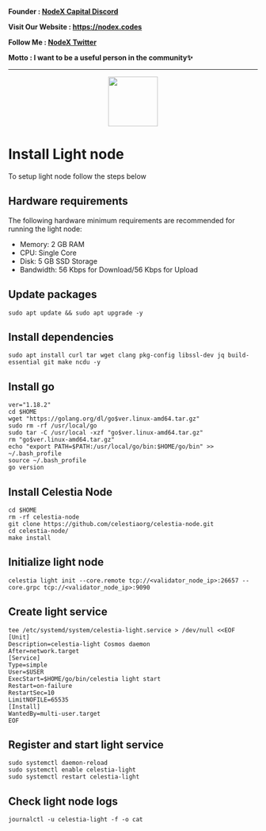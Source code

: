 <strong><p style="font-size:14px" align="left">Founder :
<a href="https://discord.gg/JqQNcwff2e" target="_blank">NodeX Capital Discord</a></p></strong>
<strong><p style="font-size:14px" align="left">Visit Our Website : 
<a href="https://nodex.codes/" target="_blank">https://nodex.codes</a></p></strong>
<strong><p style="font-size:14px" align="left">Follow Me :
<a href="https://twitter.com/nodexploit/" target="_blank">NodeX Twitter</a></p></strong>
<strong><p style="font-size:14px" align="left">Motto :
<a>I want to be a useful person in the community✨</a></p></strong>
<hr>

<p align="center">
  <img height="100" height="auto" src="https://user-images.githubusercontent.com/50621007/170463282-576375f8-fa1e-4fce-8350-6312b415b50d.png">
</p>

# Install Light node
To setup light node follow the steps below

## Hardware requirements
The following hardware minimum requirements are recommended for running the light node:
- Memory: 2 GB RAM
- CPU: Single Core
- Disk: 5 GB SSD Storage
- Bandwidth: 56 Kbps for Download/56 Kbps for Upload

## Update packages
```
sudo apt update && sudo apt upgrade -y
```

## Install dependencies
```
sudo apt install curl tar wget clang pkg-config libssl-dev jq build-essential git make ncdu -y
```

## Install go
```
ver="1.18.2"
cd $HOME
wget "https://golang.org/dl/go$ver.linux-amd64.tar.gz"
sudo rm -rf /usr/local/go
sudo tar -C /usr/local -xzf "go$ver.linux-amd64.tar.gz"
rm "go$ver.linux-amd64.tar.gz"
echo "export PATH=$PATH:/usr/local/go/bin:$HOME/go/bin" >> ~/.bash_profile
source ~/.bash_profile
go version
```

## Install Celestia Node
```
cd $HOME
rm -rf celestia-node
git clone https://github.com/celestiaorg/celestia-node.git
cd celestia-node/
make install
```

## Initialize light node
```
celestia light init --core.remote tcp://<validator_node_ip>:26657 --core.grpc tcp://<validator_node_ip>:9090
```

## Create light service
```
tee /etc/systemd/system/celestia-light.service > /dev/null <<EOF
[Unit]
Description=celestia-light Cosmos daemon
After=network.target
[Service]
Type=simple
User=$USER
ExecStart=$HOME/go/bin/celestia light start
Restart=on-failure
RestartSec=10
LimitNOFILE=65535
[Install]
WantedBy=multi-user.target
EOF
```

## Register and start light service
```
sudo systemctl daemon-reload
sudo systemctl enable celestia-light
sudo systemctl restart celestia-light
```

## Check light node logs
```
journalctl -u celestia-light -f -o cat
```
